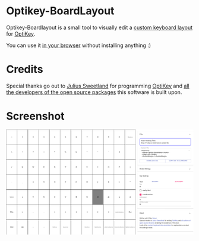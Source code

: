 # Optikey-BoardLayout
Optikey-Boardlayout is a small tool to visually edit a [custom keyboard layout](https://github.com/OptiKey/OptiKey/wiki/Creating-and-Using-Dynamic-Keyboards) for [OptiKey](http://www.optikey.org/).

You can use it [in your browser](https://hizoul.github.io/optikey-boardlayout/) without installing anything :)

# Credits
Special thanks go out to [Julius Sweetland](https://github.com/JuliusSweetland) for programming [OptiKey](http://www.optikey.org/) and [all the developers of the open source packages](https://github.com/hizoul/optikey-boardlayout/blob/master/License.3rdparty) this software is built upon.

# Screenshot
![Screenshot](screenshot.png)
